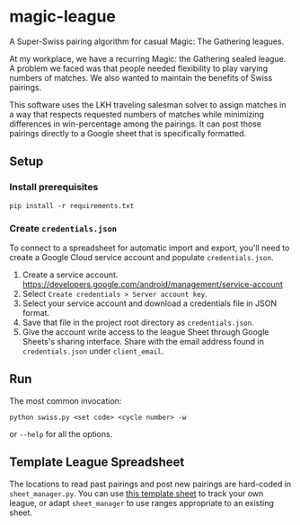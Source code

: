 # magic-league

A Super-Swiss pairing algorithm for casual Magic: The Gathering leagues.

At my workplace, we have a recurring Magic: the Gathering sealed league. A
problem we faced was that people needed flexibility to play varying numbers of
matches. We also wanted to maintain the benefits of Swiss pairings.

This software uses the LKH traveling salesman solver to assign matches in a way
that respects requested numbers of matches while minimizing differences in
win-percentage among the pairings. It can post those pairings directly to a
Google sheet that is specifically formatted.

## Setup

### Install prerequisites

```
pip install -r requirements.txt
```

### Create `credentials.json`

To connect to a spreadsheet for automatic import and export, you'll need to
create a Google Cloud service account and populate `credentials.json`.

1.  Create a service account.
    https://developers.google.com/android/management/service-account
1.  Select `Create credentials > Server account key`.
1.  Select your service account and download a credentials file in JSON format.
1.  Save that file in the project root directory as `credentials.json`.
1.  Give the account write access to the league Sheet through Google Sheets's
    sharing interface. Share with the email address found in `credentials.json`
    under `client_email`.

## Run

The most common invocation:

```
python swiss.py <set code> <cycle number> -w
```

or `--help` for all the options.

## Template League Spreadsheet

The locations to read past pairings and post new pairings are hard-coded in
`sheet_manager.py`. You can use [this template sheet][1] to track your own
league, or adapt `sheet_manager` to use ranges appropriate to an existing sheet.

[1]: https://docs.google.com/spreadsheets/d/1wDgi1rTJ3bq7-i91jEPzho4gVGx2SAaKOSALNtz41CA/edit?usp=sharing
